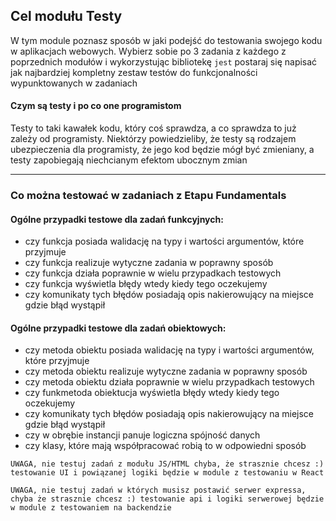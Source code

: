 ## Cel modułu Testy

W tym module poznasz sposób w jaki podejść do testowania swojego kodu w aplikacjach webowych. Wybierz sobie po 3 zadania z każdego z poprzednich modułów i wykorzystując bibliotekę ```jest``` postaraj się napisać jak najbardziej kompletny zestaw testów do funkcjonalności wypunktowanych w zadaniach


#### Czym są testy i po co one programistom
Testy to taki kawałek kodu, który coś sprawdza, a co sprawdza to już zależy od programisty. Niektórzy powiedzieliby, że testy są rodzajem ubezpieczenia dla programisty, że jego kod będzie mógł być zmieniany, a testy zapobiegają niechcianym efektom ubocznym zmian

***

### Co można testować w zadaniach z Etapu Fundamentals

#### Ogólne przypadki testowe dla zadań funkcyjnych:
- czy funkcja posiada walidację na typy i wartości argumentów, które przyjmuje
- czy funkcja realizuje wytyczne zadania w poprawny sposób
- czy funkcja działa poprawnie w wielu przypadkach testowych
- czy funkcja wyświetla błędy wtedy kiedy tego oczekujemy
- czy komunikaty tych błędów posiadają opis nakierowujący na miejsce gdzie błąd wystąpił


#### Ogólne przypadki testowe dla zadań obiektowych:
- czy metoda obiektu posiada walidację na typy i wartości argumentów, które przyjmuje
- czy metoda obiektu realizuje wytyczne zadania w poprawny sposób
- czy metoda obiektu działa poprawnie w wielu przypadkach testowych
- czy funkmetoda obiektucja wyświetla błędy wtedy kiedy tego oczekujemy
- czy komunikaty tych błędów posiadają opis nakierowujący na miejsce gdzie błąd wystąpił
- czy w obrębie instancji panuje logiczna spójność danych
- czy klasy, które mają współpracować robią to w odpowiedni sposób


```UWAGA, nie testuj zadań z modułu JS/HTML chyba, że strasznie chcesz :) testowanie UI i powiązanej logiki będzie w module z testowaniu w React ```

```UWAGA, nie testuj zadań w których musisz postawić serwer expressa, chyba że strasznie chcesz :) testowanie api i logiki serwerowej będzie w module z testowaniem na backendzie ```